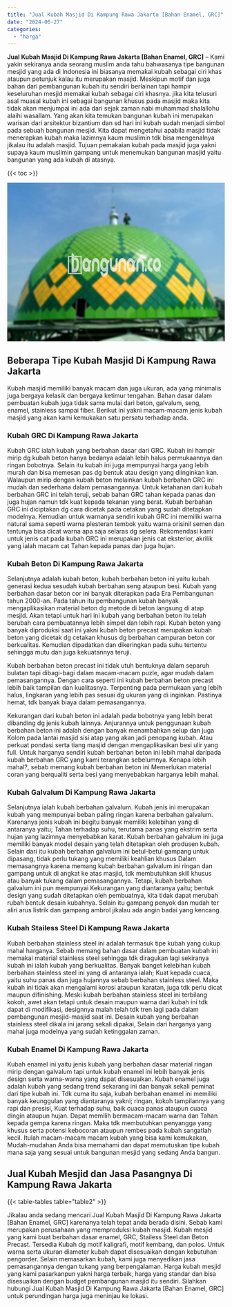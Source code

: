 ```yaml
---
title: "Jual Kubah Masjid Di Kampung Rawa Jakarta [Bahan Enamel, GRC]"
date: "2024-06-27"
categories: 
  - "harga"
---
```


**Jual Kubah Masjid Di Kampung Rawa Jakarta \[Bahan Enamel, GRC\]** – Kami yakin sekiranya anda seorang muslim anda tahu bahwasanya tipe bangunan mesjid yang ada di Indonesia ini biasanya memakai kubah sebagai ciri khas ataupun petunjuk kalau itu merupakan masjid. Meskipun motif dan juga bahan dari pembangunan kubah itu sendiri berlainan tapi hampir keseluruhan mesjid memakai kubah sebagai ciri khasnya. jika kita telusuri asal muasal kubah ini sebagai bangunan khusus pada masjid maka kita tidak akan menjumpai ini ada dari sejak zaman nabi muhammad shalallohu alaihi wasallam. Yang akan kita temukan bangunan kubah ini merupakan warisan dari arsitektur bizantium dan sd hari ini kubah sudah menjadi simbol pada sebuah bangunan mesjid. Kita dapat mengetahui apabila masjid tidak menerapkan kubah maka lazimnya kaum muslimin tdk bisa mengenalnya jikalau itu adalah masjid. Tujuan pemakaian kubah pada masjid juga yakni supaya kaum muslimin gampang untuk menemukan bangunan masjid yaitu bangunan yang ada kubah di atasnya.

{{< toc >}}

![Jual Kubah Masjid Di Kampung Rawa Jakarta [Bahan Enamel, GRC]](/images/jual-kubah-masjid-12.png)

## Beberapa Tipe Kubah Masjid Di Kampung Rawa Jakarta

Kubah masjid memiliki banyak macam dan juga ukuran, ada yang minimalis juga bergaya kelasik dan bergaya ketimur tengahan. Bahan dasar dalam pembuatan kubah juga tidak sama mulai dari beton, galvalum, seng, enamel, stainless sampai fiber. Berikut ini yakni macam-macam jenis kubah masjid yang akan kami kemukakan satu persatu terhadap anda.

### Kubah GRC Di Kampung Rawa Jakarta

Kubah GRC ialah kubah yang berbahan dasar dari GRC. Kubah ini hampir mirip dg kubah beton hanya bedanya adalah lebih halus permukaannya dan ringan bobotnya. Selain itu kubah ini juga mempunyai harga yang lebih murah dan bisa memesan pas dg bentuk atau design yang diinginkan kan. Walaupun mirip dengan kubah beton melainkan kubah berbahan GRC ini mudah dan sederhana dalam pemasangannya. Untuk ketahanan dari kubah berbahan GRC ini telah teruji, sebab bahan GRC tahan kepada panas dan juga hujan namun tdk kuat kepada tekanan yang berat. Kubah berbahan GRC ini diciptakan dg cara dicetak pada cetakan yang sudah ditetapkan modelnya. Kemudian untuk warnanya sendiri kubah GRC ini memiliki warna natural sama seperti warna plesteran tembok yaitu warna orisinil semen dan tentunya bisa dicat warna apa saja selaras dg selera. Rekomendasi kami untuk jenis cat pada kubah GRC ini merupakan jenis cat eksterior, akrilik yang ialah macam cat Tahan kepada panas dan juga hujan.

### Kubah Beton Di Kampung Rawa Jakarta

Selanjutnya adalah kubah beton, kubah berbahan beton ini yaitu kubah generasi kedua sesudah kubah berbahan seng ataupun besi. Kubah yang berbahan dasar beton cor ini banyak diterapkan pada Era Pembangunan tahun 2000-an. Pada tahun itu pembangunan kubah banyak mengaplikasikan material beton dg metode di beton langsung di atap mesjid. Akan tetapi untuk hari ini kubah yang berbahan beton itu telah berubah cara pembuatannya lebih simpel dan lebih rapi. Kubah beton yang banyak diproduksi saat ini yakni kubah beton precast merupakan kubah beton yang dicetak dg cetakan khusus dg berbahan campuran beton cor berkualitas. Kemudian dipadatkan dan dikeringkan pada suhu tertentu sehingga mutu dan juga kekuatannya teruji.

Kubah berbahan beton precast ini tidak utuh bentuknya dalam separuh bulatan tapi dibagi-bagi dalam macam-macam puzle, agar mudah dalam pemasangannya. Dengan cara seperti ini kubah berbahan beton precast lebih baik tampilan dan kualitasnya. Terpenting pada permukaan yang lebih halus, lingkaran yang lebih pas sesuai dg ukuran yang di inginkan. Pastinya hemat, tdk banyak biaya dalam pemasangannya.

Kekurangan dari kubah beton ini adalah pada bobotnya yang lebih berat dibanding dg jenis kubah lainnya. Anjurannya untuk penggunaan kubah berbahan beton ini adalah dengan banyak menambahkan selup dan juga Kolom pada lantai masjid sisi atap yang akan jadi penopang kubah. Atau perkuat pondasi serta tiang masjid dengan mengaplikasikan besi ulir yang full. Untuk harganya sendiri kubah berbahan beton ini lebih mahal daripada kubah berbahan GRC yang kami terangkan sebelumnya. Kenapa lebih mahal?, sebab memang kubah berbahan beton ini Memerlukan material coran yang berqualiti serta besi yang menyebabkan harganya lebih mahal.

### Kubah Galvalum Di Kampung Rawa Jakarta

Selanjutnya ialah kubah berbahan galvalum. Kubah jenis ini merupakan kubah yang mempunyai beban paling ringan karena berbahan galvalum. Karenanya jenis kubah ini begitu banyak memiliki kelebihan yang di antaranya yaitu; Tahan terhadap suhu, terutama panas yang ekstrim serta hujan yang lazimnya menyebabkan karat. Kubah berbahan galvalum ini juga memiliki banyak model desain yang telah ditetapkan oleh produsen kubah. Selain dari itu kubah berbahan galvalum ini betul-betul gampang untuk dipasang, tidak perlu tukang yang memiliki keahlian khusus Dalam memasangnya karena memang kubah berbahan galvalum ini ringan dan gampang untuk di angkat ke atas masjid, tdk membutuhkan skill khusus atau banyak tukang dalam pemasangannya. Tetapi, kubah berbahan galvalum ini pun mempunyai Kekurangan yang diantaranya yaitu; bentuk design yang sudah ditetapkan oleh pembuatnya, kita tidak dapat merubah rubah bentuk desain kubahnya. Selain itu gampang penyok dan mudah ter aliri arus listrik dan gampang ambrol jikalau ada angin badai yang kencang.

### Kubah Stailess Steel Di Kampung Rawa Jakarta

Kubah berbahan stainless steel ini adalah termasuk tipe kubah yang cukup mahal harganya. Sebab memang bahan dasar dalam pembuatan kubah ini memakai material stainless steel sehingga tdk diragukan lagi sekiranya kubah ini ialah kubah yang berkualitas. Banyak banget kelebihan kubah berbahan stainless steel ini yang di antaranya ialah; Kuat kepada cuaca, yaitu suhu panas dan juga hujannya sebab berbahan stainless steel. Maka kubah ini tidak akan mengalami korosi ataupun karatan, juga tdk perlu dicat maupun difinishing. Meski kubah berbahan stainless steel ini terbilang kokoh, awet akan tetapi untuk desain maupun warna dari kubah ini tdk dapat di modifikasi, designnya malah telah tdk tren lagi pada dalam pembangunan mesjid-masjid saat ini. Desain kubah yang berbahan stainless steel dikala ini jarang sekali dipakai, Selain dari harganya yang mahal juga modelnya yang sudah ketinggalan zaman.

### Kubah Enamel Di Kampung Rawa Jakarta

Kubah enamel ini yaitu jenis kubah yang berbahan dasar material ringan mirip dengan galvalum tapi untuk kubah enamel ini lebih banyak jenis design serta warna-warna yang dapat disesuaikan. Kubah enamel juga adalah kubah yang sedang trend sekarang ini dan banyak sekali peminat dari tipe kubah ini. Tdk cuma itu saja, kubah berbahan enamel ini memiliki banyak keunggulan yang diantaranya yakni; ringan, kokoh tampilannya yang rapi dan presisi, Kuat terhadap suhu, baik cuaca panas ataupun cuaca dingin ataupun hujan. Dapat memilih bermacam-macam warna dan Tahan kepada gempa karena ringan. Maka tdk membutuhkan penyangga yang khusus serta potensi kebocoran ataupun rembes pada kubah sangatlah kecil. Itulah macam-macam macam kubah yang bisa kami kemukakan, Mudah-mudahan Anda bisa memahami dan dapat memutuskan tipe kubah mana saja yang sesuai untuk bangunan mesjid yang sedang Anda bangun.

## Jual Kubah Mesjid dan Jasa Pasangnya Di Kampung Rawa Jakarta

{{< table-tables table="table2" >}}

Jikalau anda sedang mencari Jual Kubah Masjid Di Kampung Rawa Jakarta \[Bahan Enamel, GRC\] karenanya telah tepat anda berada disini. Sebab kami merupakan perusahaan yang memproduksi kubah masjid. Kubah mesjid yang kami buat berbahan dasar enamel, GRC, Stailess Steel dan Beton Precast. Tersedia Kubah dg motif kaligrafi, motif kembang, dan polos. Untuk warna serta ukuran diameter kubah dapat disesuaikan dengan kebutuhan pengorder. Selain memasarkan kubah, kami juga menyedikan jasa pemasangannya dengan tukang yang berpengalaman. Harga kubah mesjid yang kami pasarkanpun yakni harga terbaik, harga yang standar dan bisa disesuaikan dengan budget pembangunan masjid itu sendiri. Silahkan hubungi Jual Kubah Masjid Di Kampung Rawa Jakarta \[Bahan Enamel, GRC\] untuk perundingan harga juga meninjau ke lokasi.
